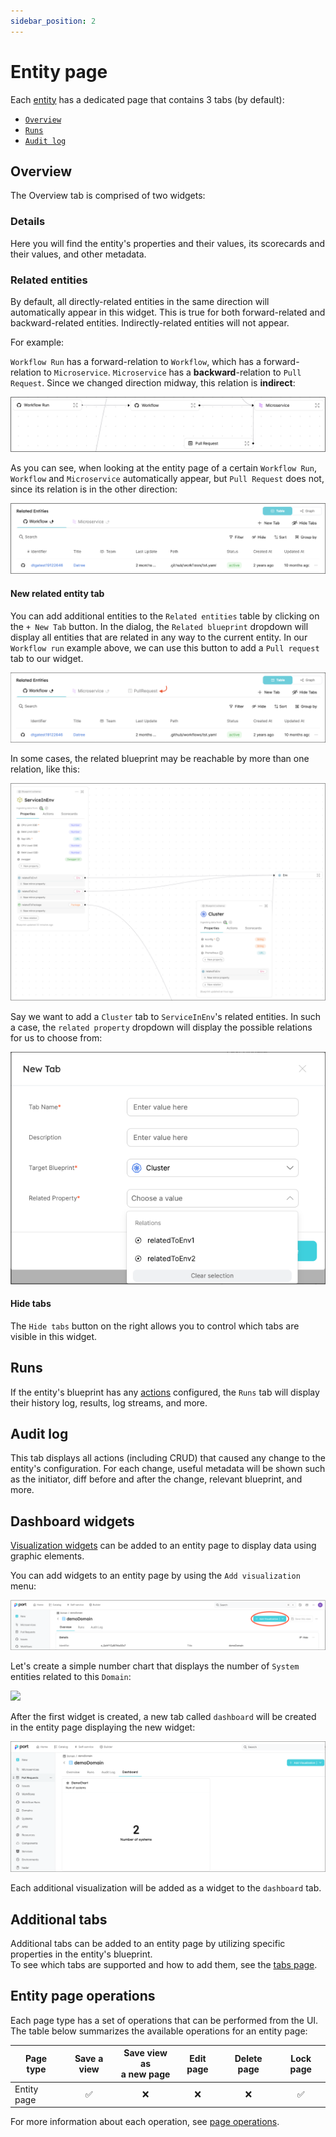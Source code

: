 ```yaml
---
sidebar_position: 2
---
```


# Entity page

Each [entity](../../build-your-software-catalog/sync-data-to-catalog/sync-data-to-catalog.md#entity-json-structure) has a dedicated page that contains 3 tabs (by default):

- [`Overview`](#overview)
- [`Runs`](#runs)
- [`Audit log`](#audit-log)

## Overview

The Overview tab is comprised of two widgets:

### Details

Here you will find the entity's properties and their values, its scorecards and their values, and other metadata.

### Related entities

By default, all directly-related entities in the same direction will automatically appear in this widget. This is true for both forward-related and backward-related entities. Indirectly-related entities will not appear.

For example:

`Workflow Run` has a forward-relation to `Workflow`, which has a forward-relation to `Microservice`. `Microservice` has a **backward**-relation to `Pull Request`. Since we changed direction midway, this relation is **indirect**:

![builderRelationsExample](../../../static/img/software-catalog/pages/builderRelationsExample.png)

As you can see, when looking at the entity page of a certain `Workflow Run`, `Workflow` and `Microservice` automatically appear, but `Pull Request` does not, since its relation is in the other direction:

![entityRelationsExample](../../../static/img/software-catalog/pages/entityRelationsExample.png)

#### New related entity tab

You can add additional entities to the `Related entities` table by clicking on the `+ New Tab` button. In the dialog, the `Related blueprint` dropdown will display all entities that are related in any way to the current entity. In our `Workflow run` example above, we can use this button to add a `Pull request` tab to our widget.

![afterNewTab](../../../static/img/software-catalog/pages/afterNewTab.png)

In some cases, the related blueprint may be reachable by more than one relation, like this:

![multipleRelations](../../../static/img/software-catalog/pages/multipleRelations.png)

Say we want to add a `Cluster` tab to `ServiceInEnv`'s related entities. In such a case, the `related property` dropdown will display the possible relations for us to choose from:

![multiplePaths](../../../static/img/software-catalog/pages/multiplePaths.png)

#### Hide tabs

The `Hide tabs` button on the right allows you to control which tabs are visible in this widget.

## Runs

If the entity's blueprint has any [actions](/create-self-service-experiences/) configured, the `Runs` tab will display their history log, results, log streams, and more.

## Audit log

This tab displays all actions (including CRUD) that caused any change to the entity's configuration. For each change, useful metadata will be shown such as the initiator, diff before and after the change, relevant blueprint, and more.

## Dashboard widgets

[Visualization widgets](/customize-pages-dashboards-and-plugins/dashboards/) can be added to an entity page to display data using graphic elements.

You can add widgets to an entity page by using the `Add visualization` menu:

![addVisualizations](../../../static/img/software-catalog/pages/addVisualizations.png)

Let's create a simple number chart that displays the number of `System` entities related to this `Domain`:

<img src='/img/software-catalog/pages/demoNumberChart.png' width='350rem' />

After the first widget is created, a new tab called `dashboard` will be created in the entity page displaying the new widget:

![entityAfterVisualization](../../../static/img/software-catalog/pages/entityAfterVisualization.png)

Each additional visualization will be added as a widget to the `dashboard` tab.

## Additional tabs

Additional tabs can be added to an entity page by utilizing specific properties in the entity's blueprint.  
To see which tabs are supported and how to add them, see the [tabs page](/customize-pages-dashboards-and-plugins/tabs/).

## Entity page operations

Each page type has a set of operations that can be performed from the UI.  
The table below summarizes the available operations for an entity page:

| Page type   | Save a view | Save view as<br /> a new page | Edit page | Delete page | Lock page |
| ----------- | :---------: | :---------------------------: | :-------: | :---------: | :-------: |
| Entity page |     ✅      |              ❌               |    ❌     |     ❌      |    ✅     |

For more information about each operation, see [page operations](/customize-pages-dashboards-and-plugins/page/catalog-page#page-operations).
